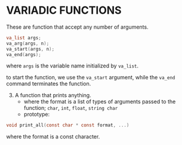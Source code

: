 # VARIADIC FUNCTIONS

These are function that accept any number of arguments.

```c
va_list args;
va_arg(args, n);
va_start(args, n);
va_end(args);
```
where `args` is the variable name initialized by `va_list`.

to start the function, we use the `va_start` argument, while the `va_end` command terminates the function.

3. A function that prints anything.
	- where the format is a list of types of arguments passed to the function; `char`, `int`, `float`, `string char`
	- prototype:
```c 
void print_all(const char * const format, ...)
```
where the format is a const character.
